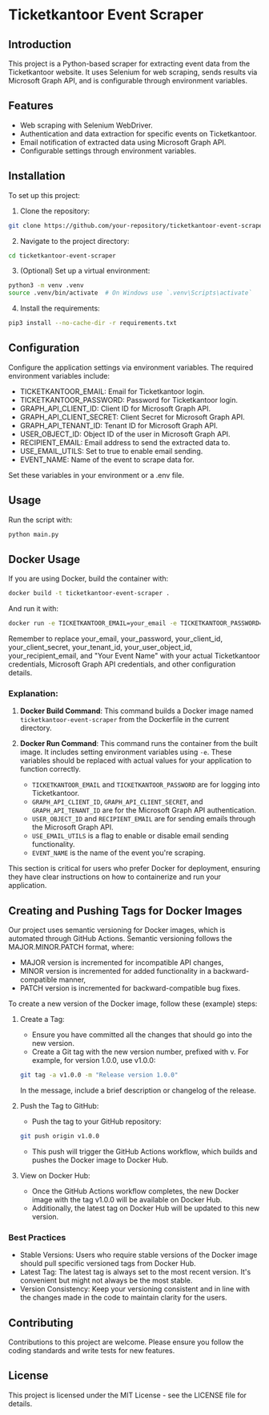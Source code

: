 # Ticketkantoor Event Scraper

## Introduction
This project is a Python-based scraper for extracting event data from the Ticketkantoor website. It uses Selenium for web scraping, sends results via Microsoft Graph API, and is configurable through environment variables.

## Features
- Web scraping with Selenium WebDriver.
- Authentication and data extraction for specific events on Ticketkantoor.
- Email notification of extracted data using Microsoft Graph API.
- Configurable settings through environment variables.

## Installation
To set up this project:

1. Clone the repository:
  ```bash
  git clone https://github.com/your-repository/ticketkantoor-event-scraper.git
  ```

2. Navigate to the project directory:
  ```bash
  cd ticketkantoor-event-scraper
  ```

3. (Optional) Set up a virtual environment:
  ```bash
  python3 -m venv .venv
  source .venv/bin/activate  # On Windows use `.venv\Scripts\activate`
  ```

4. Install the requirements:
  ```bash
  pip3 install --no-cache-dir -r requirements.txt
  ```

## Configuration
Configure the application settings via environment variables. The required environment variables include:

* TICKETKANTOOR_EMAIL: Email for Ticketkantoor login.
* TICKETKANTOOR_PASSWORD: Password for Ticketkantoor login.
* GRAPH_API_CLIENT_ID: Client ID for Microsoft Graph API.
* GRAPH_API_CLIENT_SECRET: Client Secret for Microsoft Graph API.
* GRAPH_API_TENANT_ID: Tenant ID for Microsoft Graph API.
* USER_OBJECT_ID: Object ID of the user in Microsoft Graph API.
* RECIPIENT_EMAIL: Email address to send the extracted data to.
* USE_EMAIL_UTILS: Set to true to enable email sending.
* EVENT_NAME: Name of the event to scrape data for.

Set these variables in your environment or a .env file.

## Usage
Run the script with:

```bash
python main.py
```

## Docker Usage
If you are using Docker, build the container with:

```bash
docker build -t ticketkantoor-event-scraper .
```

And run it with:

```bash
docker run -e TICKETKANTOOR_EMAIL=your_email -e TICKETKANTOOR_PASSWORD=your_password -e GRAPH_API_CLIENT_ID=your_client_id -e GRAPH_API_CLIENT_SECRET=your_client_secret -e GRAPH_API_TENANT_ID=your_tenant_id -e USER_OBJECT_ID=your_user_object_id -e RECIPIENT_EMAIL=your_recipient_email -e USE_EMAIL_UTILS=true -e EVENT_NAME="Your Event Name" ticketkantoor-event-scraper
```

Remember to replace your_email, your_password, your_client_id, your_client_secret, your_tenant_id, your_user_object_id, your_recipient_email, and "Your Event Name" with your actual Ticketkantoor credentials, Microsoft Graph API credentials, and other configuration details.

### Explanation:

1. **Docker Build Command**: This command builds a Docker image named `ticketkantoor-event-scraper` from the Dockerfile in the current directory.

2. **Docker Run Command**: This command runs the container from the built image. It includes setting environment variables using `-e`. These variables should be replaced with actual values for your application to function correctly.

   - `TICKETKANTOOR_EMAIL` and `TICKETKANTOOR_PASSWORD` are for logging into Ticketkantoor.
   - `GRAPH_API_CLIENT_ID`, `GRAPH_API_CLIENT_SECRET`, and `GRAPH_API_TENANT_ID` are for the Microsoft Graph API authentication.
   - `USER_OBJECT_ID` and `RECIPIENT_EMAIL` are for sending emails through the Microsoft Graph API.
   - `USE_EMAIL_UTILS` is a flag to enable or disable email sending functionality.
   - `EVENT_NAME` is the name of the event you're scraping.

This section is critical for users who prefer Docker for deployment, ensuring they have clear instructions on how to containerize and run your application.

## Creating and Pushing Tags for Docker Images
Our project uses semantic versioning for Docker images, which is automated through GitHub Actions. Semantic versioning follows the MAJOR.MINOR.PATCH format, where:

* MAJOR version is incremented for incompatible API changes,
* MINOR version is incremented for added functionality in a backward-compatible manner,
* PATCH version is incremented for backward-compatible bug fixes.

To create a new version of the Docker image, follow these (example) steps:

1. Create a Tag:
    * Ensure you have committed all the changes that should go into the new version.
    * Create a Git tag with the new version number, prefixed with v. For example, for version 1.0.0, use v1.0.0:

    ```bash
    git tag -a v1.0.0 -m "Release version 1.0.0"
    ```

    In the message, include a brief description or changelog of the release.

2. Push the Tag to GitHub:
    * Push the tag to your GitHub repository:

    ```bash
    git push origin v1.0.0
    ```

    * This push will trigger the GitHub Actions workflow, which builds and pushes the Docker image to Docker Hub.

3. View on Docker Hub:
    * Once the GitHub Actions workflow completes, the new Docker image with the tag v1.0.0 will be available on Docker Hub.
    * Additionally, the latest tag on Docker Hub will be updated to this new version.

### Best Practices
* Stable Versions: Users who require stable versions of the Docker image should pull specific versioned tags from Docker Hub.
* Latest Tag: The latest tag is always set to the most recent version. It's convenient but might not always be the most stable.
* Version Consistency: Keep your versioning consistent and in line with the changes made in the code to maintain clarity for the users.

## Contributing
Contributions to this project are welcome. Please ensure you follow the coding standards and write tests for new features.

## License
This project is licensed under the MIT License - see the LICENSE file for details.
